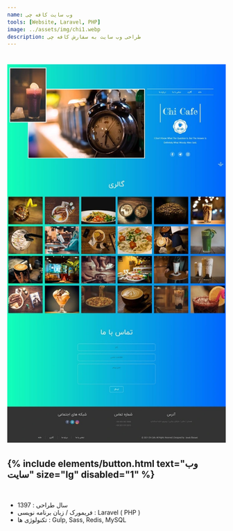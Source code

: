 ```yaml
---
name: وب سایت کافه چی
tools: [Website, Laravel, PHP]
image: ../assets/img/chi1.webp
description: طراحی وب سایت به سفارش کافه چی
---
```


<h1 class="center">
<img src="../assets/img/chi2.webp"/>
</h1>

<h2 class="center">
{% include elements/button.html text="وب سایت" size="lg" disabled="1" %}
</h2>

<br>

<ul>
    <li>
        <span class="colored">سال طراحی : </span>1397
    </li>
    <li>
        <span class="colored">فریمورک / زبان برنامه نویسی : </span>Laravel ( PHP )
    </li>
    <li>
        <span class="colored">تکنولوژی ها : </span> Gulp, Sass, Redis, MySQL
    </li>
</ul>
